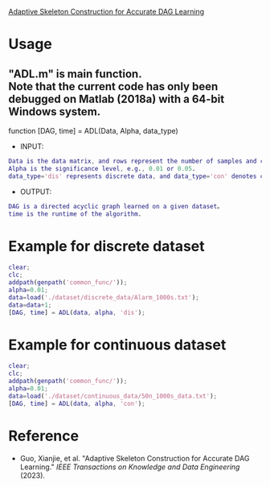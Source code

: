 [Adaptive Skeleton Construction for Accurate DAG Learning](https://ieeexplore.ieee.org/abstract/document/10098143) <br>

# Usage
"ADL.m" is main function. <br>
Note that the current code has only been debugged on Matlab (2018a) with a 64-bit Windows system.<br>
----------------------------------------------
function [DAG, time] = ADL(Data, Alpha, data_type) <br>
* INPUT: <br>
```Matlab
Data is the data matrix, and rows represent the number of samples and columns represent the number of nodes. If Data is a discrete dataset, the value in Data should start from 1.
Alpha is the significance level, e.g., 0.01 or 0.05.
data_type='dis' represents discrete data, and data_type='con' denotes continues data.
```
* OUTPUT: <br>
```Matlab
DAG is a directed acyclic graph learned on a given dataset。
time is the runtime of the algorithm.
```

# Example for discrete dataset
```Matlab
clear;
clc;
addpath(genpath('common_func/'));
alpha=0.01;
data=load('./dataset/discrete_data/Alarm_1000s.txt');
data=data+1;
[DAG, time] = ADL(data, alpha, 'dis');
```

# Example for continuous dataset
```Matlab
clear;
clc;
addpath(genpath('common_func/'));
alpha=0.01;
data=load('./dataset/continuous_data/50n_1000s_data.txt');
[DAG, time] = ADL(data, alpha, 'con');
```

# Reference
* Guo, Xianjie, et al. "Adaptive Skeleton Construction for Accurate DAG Learning." *IEEE Transactions on Knowledge and Data Engineering* (2023).
